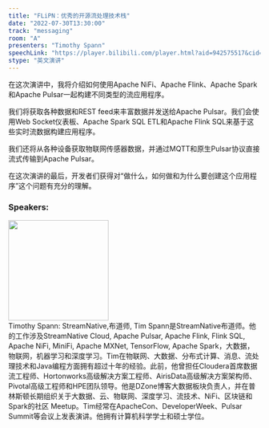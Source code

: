 ```yaml
---
title: "FLiPN：优秀的开源流处理技术栈"
date: "2022-07-30T13:30:00"
track: "messaging"
room: "A"
presenters: "Timothy Spann"
speechLink: "https://player.bilibili.com/player.html?aid=942575517&cid=817760221&page=1"
stype: "英文演讲"
---
```

在这次演讲中，我将介绍如何使用Apache NiFi、Apache Flink、Apache Spark和Apache Pulsar一起构建不同类型的流应用程序。

我们将获取各种数据和REST feed来丰富数据并发送给Apache Pulsar。我们会使用Web Socket仪表板、Apache Spark SQL ETL和Apache Flink SQL来基于这些实时流数据构建应用程序。

我们还将从各种设备获取物联网传感器数据，并通过MQTT和原生Pulsar协议直接流式传输到Apache Pulsar。

在这次演讲的最后，开发者们获得对“做什么，如何做和为什么要创建这个应用程序”这个问题有充分的理解。
 ### Speakers: 
 <img src="images/speaker/1011.png" width="200" /><br>Timothy Spann: StreamNative,布道师, Tim Spann是StreamNative布道师。他的工作涉及StreamNative Cloud, Apache Pulsar, Apache Flink, Flink SQL, Apache NiFi, MiniFi, Apache MXNet, TensorFlow, Apache Spark，大数据，物联网，机器学习和深度学习。Tim在物联网、大数据、分布式计算、消息、流处理技术和Java编程方面拥有超过十年的经验。此前，他曾担任Cloudera首席数据流工程师、Hortonworks高级解决方案工程师、AirisData高级解决方案架构师、Pivotal高级工程师和HPE团队领导。他是DZone博客大数据板块负责人，并在普林斯顿长期组织关于大数据、云、物联网、深度学习、流技术、NiFi、区块链和Spark的社区 Meetup。Tim经常在ApacheCon、DeveloperWeek、Pulsar Summit等会议上发表演讲。他拥有计算机科学学士和硕士学位。

 
